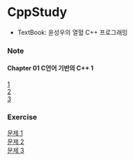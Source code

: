 # CppStudy

- TextBook: 윤성우의 열혈 C++ 프로그래밍

### Note
#### Chapter 01 C언어 기반의 C++ 1
[1](Ch01-1.md)<br>
[2](Ch01-2.md)<br>
[3](Ch01-3.md)<br>

### Exercise
[문제 1](문제01-1.md)<br>
[문제 2](문제01-2.md)<br>
[문제 3](문제01-3.md)<br>
